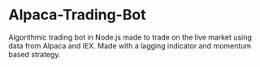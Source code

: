# Alpaca-Trading-Bot
Algorithmic trading bot in Node.js made to trade on the live market using data from Alpaca and IEX. Made with a lagging indicator and momentum based strategy.
